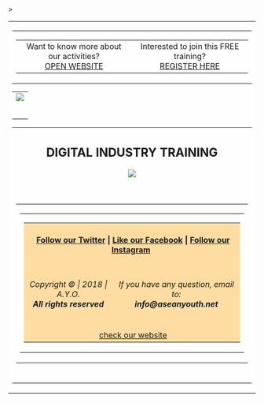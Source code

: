 <html>
<body style="margin" border:"0" padding: 0;">
 <table align="center" border="0" cellpadding="0" cellspacing="0" height="100%" width="100%" id="backgroundTable">>
   <tr>
    <td align="center" valign="top" bgcolor="#FFFEFF">
     <table border="0" cellpadding="0" cellspacing="0" width="600" id="templatePreheader">
       <tr>
         <td valign="top" class="preheaderContent">
          <table border="0" cellpadding="0" cellspacing="0" width="600">
           <tr>
            <td valign="middle" width="600" align="center">
             <div mc:edit="std_preheader_links">
            Want to know more about our activities? <br/><a href="http://aseanyouth.net" target="_blank">OPEN WEBSITE</a>
             </div>
	          </td>
            <td valign="middle" width="600" align="center">
             <div mc:edit="std_preheader_links">
              Interested to join this FREE training? <br/><a href="http://gomobileagency.com/goid1/" target="_blank">REGISTER HERE</a>
             </div>
	          </td>
           </tr>
          </table>
        </td>
      </tr>
     </table>
     <table border="0" cellpading="0" cellspacing="0" width="600" id="templateContainer">
      <tr>
       <td align="center" valign="top">
        <table border="0" cellpadding="0" cellspacing="0" width="300" id="templateHeader">
          <a href="http://gomobileagency.com/goid1/" target"_blank"><img src="https://aseanyouthnet.files.wordpress.com/2018/07/youth-empowerment-programe.png"</a>
        </table>
      </td>
      </tr>
    <table>
    <tr>
     <td align="center" valign="top">
      <h2 class="h4">DIGITAL INDUSTRY TRAINING </h2>
       <table border="0" cellpadding="5" cellspacing="0" width="600" id="templateBody">
	      <a href="http://gomobileagency.com/goid1/" target"_blank"><img src="https://aseanyouthnet.files.wordpress.com/2018/07/seminar-mobile-marketing2.jpg"</a>
      </table>
     </td>
    </tr>
      <tr>
       <td align="center" valign="top">
         <table border="0" cellpading="0" cellspacing="0" width="600" id="templateFooter">
          <tr>
           <td valign="top" class="footercontent">
            <table border="0" cellpadding="0" cellspacing="0" width="600" id="templateFooter">
             <tr>
              <td valign="top" class="FooterContent">
               <table border="0" cellpadding="0" cellspacing="0" width="600">
                <tr>
                 <td align="center" colspan="2" valign="middle" id="social" bgcolor="#FFDDA2">
                  <div mc:edit="std_social">
                   <h4 class="h4"> &nbsp;<a href="https://twitter.com/ayoasean">Follow our Twitter</a> | <a href="https://www.facebook.com/pg/ASEANCommunity">Like our Facebook</a> | <a href="https://www.instagram.com/ayoasean/">Follow our Instagram</a>&nbsp;</h4>
                  </div>
                 </td>
                </tr>
                <tr>
                 <td align="center" valign="middle" width="600" bgcolor="#FFDDA2">
                  <div mc:edit="std_footer">
									 <h6 class="h6">Copyright &copy; | 2018 | A.Y.O.<br/><b>All rights reserved</b></h6>
                  </div>
                 </td>
                 <td align="center" valign="middle" width="600" id="otherInformation" bgcolor="#FFDDA2">
                  <div mc:edit="OtherInformation">
                   <h6 class="h6">If you have any question, email to:<br/><b>info@aseanyouth.net</b></h6>
                  </div>
                 </td>
                </tr>
                <tr>
                 <td colspan="2" align="center" valign="middle" id="utility" bgcolor="#FFDDA2">
                  <div mc:edit="std_utility">
                    &nbsp;<a href="www.aseanyouth.net">check our website</a>
                  </div>
                 </td>
                </tr>
               </table>  
              </td>
             </tr>
            </table>
           </td>
          </tr>
         </table>
        <br/>
       </td>
      </tr>
     </table>
    </body>
</html>
  
        
        
        
        
        
        
        
        
        
             
           
